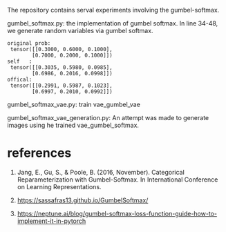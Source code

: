 The repository contains serval experiments involving the gumbel-softmax.

gumbel_softmax.py: the implementation of gumbel softmax.
In line 34-48, we generate random variables via gumbel softmax.

```
original prob:
 tensor([[0.3000, 0.6000, 0.1000],
        [0.7000, 0.2000, 0.1000]])
self   :
 tensor([[0.3035, 0.5980, 0.0985],
        [0.6986, 0.2016, 0.0998]])
offical:
 tensor([[0.2991, 0.5987, 0.1023],
        [0.6997, 0.2010, 0.0992]])
```
gumbel_softmax_vae.py: train vae_gumbel_vae

gumbel_softmax_vae_generation.py: An attempt was made to generate images using he trained vae_gumbel_softmax.

# references
1. Jang, E., Gu, S., & Poole, B. (2016, November). Categorical Reparameterization with Gumbel-Softmax. In International Conference on Learning Representations.

2. https://sassafras13.github.io/GumbelSoftmax/

3. https://neptune.ai/blog/gumbel-softmax-loss-function-guide-how-to-implement-it-in-pytorch